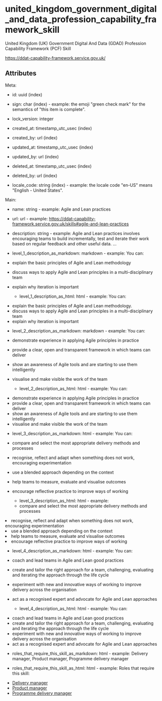 # united_kingdom_government_digital_and_data_profession_capability_framework_skill


United Kingdom (UK) Government Digital And Data (GDAD) Profession Capability Framework (PCF) Skill

<https://ddat-capability-framework.service.gov.uk/>


## Attributes

Meta:

  * id: uuid (index)

  * sign: char (index) - example: the emoji "green check mark" for the semantics of "this item is complete".

  * lock_version: integer

  * created_at: timestamp_utc_usec (index)

  * created_by: url (index)

  * updated_at: timestamp_utc_usec (index)

  * updated_by: url (index)

  * deleted_at: timestamp_utc_usec (index)

  * deleted_by: url (index)

  * locale_code: string (index) - example: the locale code "en-US" means "English - United States".

Main:

  * name: string - example: Agile and Lean practices

  * url: url - example: https://ddat-capability-framework.service.gov.uk/skills#agile-and-lean-practices

  * description: string - example: Agile and Lean practices involves encouraging teams to build incrementally, test and iterate their work based on regular feedback and other useful data. …

  * level_1_description_as_markdown: markdown - example: You can:
- explain the basic principles of Agile and Lean methodology
- discuss ways to apply Agile and Lean principles in a multi-disciplinary team
- explain why iteration is important

  * level_1_description_as_html: html - example: You can:
<ul>
<li>explain the basic principles of Agile and Lean methodology.</li>
<li>discuss ways to apply Agile and Lean principles in a multi-disciplinary team</li>
<li>explain why iteration is important</li>
</ul>

  * level_2_description_as_markdown: markdown - example: You can:
- demonstrate experience in applying Agile principles in practice
- provide a clear, open and transparent framework in which teams can deliver
- show an awareness of Agile tools and are starting to use them intelligently
- visualise and make visible the work of the team

  * level_2_description_as_html: html - example: You can:
<ul>
<li>demonstrate experience in applying Agile principles in practice</li>
<li>provide a clear, open and transparent framework in which teams can deliver</li>
<li>show an awareness of Agile tools and are starting to use them intelligently</li>
<li>visualise and make visible the work of the team</li>
</ul>

  * level_3_description_as_markdown: html - example: You can:
- compare and select the most appropriate delivery methods and processes
- recognise, reflect and adapt when something does not work, encouraging experimentation
- use a blended approach depending on the context
- help teams to measure, evaluate and visualise outcomes
- encourage reflective practice to improve ways of working

  * level_3_description_as_html: html - example: <li>compare and select the most appropriate delivery methods and processes</li>
<li>recognise, reflect and adapt when something does not work, encouraging experimentation</li>
<li>use a blended approach depending on the context</li>
<li>help teams to measure, evaluate and visualise outcomes</li>
<li>encourage reflective practice to improve ways of working</li>

  * level_4_description_as_markdown: html - example: You can:
- coach and lead teams in Agile and Lean good practices
- create and tailor the right approach for a team, challenging, evaluating and iterating the approach through the life cycle
- experiment with new and innovative ways of working to improve delivery across the organisation
- act as a recognised expert and advocate for Agile and Lean approaches

  * level_4_description_as_html: html - example: You can:
<ul>
<li>coach and lead teams in Agile and Lean good practices</li>
<li>create and tailor the right approach for a team, challenging, evaluating and iterating the approach through the life cycle</li>
<li>experiment with new and innovative ways of working to improve delivery across the organisation</li>
<li>act as a recognised expert and advocate for Agile and Lean approaches</li>
</ul>

  * roles_that_require_this_skill_as_markdown: html - example: Delivery manager, Product manager, Programme delivery manager

  * roles_that_require_this_skill_as_html: html - example: Roles that require this skill:
<ul>
<li><a href="https://ddat-capability-framework.service.gov.uk/role/delivery-manager">Delivery manager</li>
<li><a href="https://ddat-capability-framework.service.gov.uk/role/product-manager">Product manager</li>
<li><a href="https://ddat-capability-framework.service.gov.uk/role/programme-delivery-manager">Programme delivery manager</a></li>
</ul>

